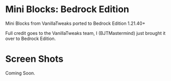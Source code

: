 # Mini Blocks: Bedrock Edition

Mini Blocks from VanillaTweaks ported to Bedrock Edition 1.21.40+

Full credit goes to the VanillaTweaks team, I (BJTMastermind) just brought it over to Bedrock Edition.

# Screen Shots

Coming Soon.

